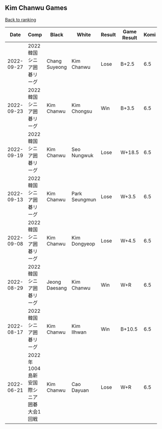 ## Kim Chanwu Games

[Back to ranking](../../index.md)




| **Date** | **Comp** | **Black** | **White** | **Result** | **Game Result** | **Komi** | **Rating** | **Diff** | 
| --- | --- | --- | --- | --- | --- | --- | --- | --- |
| 2022-09-27 | 2022韓国シニア囲碁リーグ | Chang Suyeong | Kim Chanwu | Lose | B+2.5 | 6.5 | 2472 | -22 | 
| 2022-09-23 | 2022韓国シニア囲碁リーグ | Kim Chanwu | Kim Chongsu | Win | B+3.5 | 6.5 | 2494 | 0 | 
| 2022-09-19 | 2022韓国シニア囲碁リーグ | Kim Chanwu | Seo Nungwuk | Lose | W+18.5 | 6.5 | 2494 | 6 | 
| 2022-09-13 | 2022韓国シニア囲碁リーグ | Kim Chanwu | Park Seungmun | Lose | W+3.5 | 6.5 | 2488 | -112 | 
| 2022-09-08 | 2022韓国シニア囲碁リーグ | Kim Chanwu | Kim Dongyeop | Lose | W+4.5 | 6.5 | 2600 | -59 | 
| 2022-08-29 | 2022韓国シニア囲碁リーグ | Jeong Daesang | Kim Chanwu | Win | W+R | 6.5 | 2659 | 73 | 
| 2022-08-17 | 2022韓国シニア囲碁リーグ | Kim Chanwu | Kim Ilhwan | Win | B+10.5 | 6.5 | 2586 | 38 | 
| 2022-06-21 | 2022年1004島新安国際シニア囲碁大会1回戦 | Kim Chanwu | Cao Dayuan | Lose | W+R | 6.5 | 2548 | missing |




